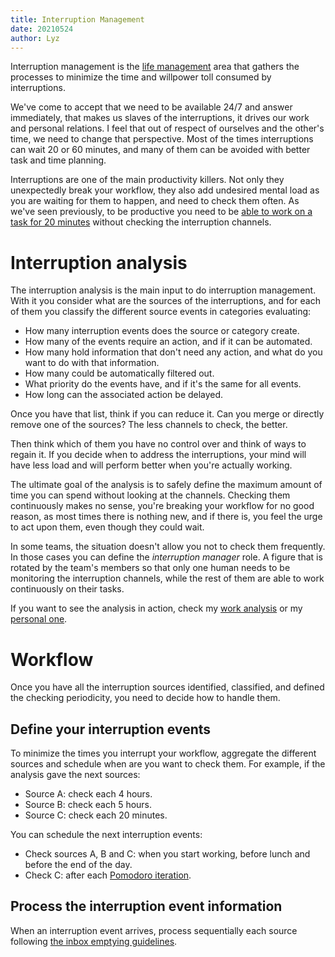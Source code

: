 ```yaml
---
title: Interruption Management
date: 20210524
author: Lyz
---
```


Interruption management is the [life management](life_management.md) area that
gathers the processes to minimize the time and willpower toll consumed by
interruptions.

We've come to accept that we need to be available 24/7 and answer immediately,
that makes us slaves of the interruptions, it drives our work and personal
relations. I feel that out of respect of ourselves and the other's time, we need
to change that perspective. Most of the times interruptions can wait 20 or 60
minutes, and many of them can be avoided with better task and time planning.

Interruptions are one of the main productivity killers. Not only they
unexpectedly break your workflow, they also add undesired mental load as you are
waiting for them to happen, and need to check them often. As we've seen
previously, to be productive you need to be [able to work on a task for 20
minutes](time_management.md#minimize-the-context-switches) without checking the
interruption channels.

# Interruption analysis

The interruption analysis is the main input to do interruption management. With
it you consider what are the sources of the interruptions, and for each of them
you classify the different source events in categories evaluating:

* How many interruption events does the source or category create.
* How many of the events require an action, and if it can be automated.
* How many hold information that don't need any action, and what do you want to
    do with that information.
* How many could be automatically filtered out.
* What priority do the events have, and if it's the same for all events.
* How long can the associated action be delayed.

Once you have that list, think if you can reduce it. Can you merge or directly
remove one of the sources? The less channels to check, the better.

Then think which of them you have no control over and think of ways to regain
it. If you decide when to address the interruptions, your mind will have less
load and will perform better when you're actually working.

The ultimate goal of the analysis is to safely define the maximum amount of
time you can spend without looking at the channels. Checking them continuously
makes no sense, you're breaking your workflow for no good reason, as most times
there is nothing new, and if there is, you feel the urge to act upon them, even
though they could wait.

In some teams, the situation doesn't allow you not to check them frequently. In
those cases you can define the *interruption manager* role. A figure that
is rotated by the team's members so that only one human needs to be monitoring the
interruption channels, while the rest of them are able to work continuously on
their tasks.

If you want to see the analysis in action, check my [work
analysis](work_interruption_analysis.md) or my [personal
one](personal_interruption_analysis.md).

# Workflow

Once you have all the interruption sources identified, classified, and defined the
checking periodicity, you need to decide how to handle them.

## Define your interruption events

To minimize the times you interrupt your workflow, aggregate the different
sources and schedule when are you want to check them. For example, if the
analysis gave the next sources:

* Source A: check each 4 hours.
* Source B: check each 5 hours.
* Source C: check each 20 minutes.

You can schedule the next interruption events:

* Check sources A, B and C: when you start working, before lunch and before the
    end of the day.
* Check C: after each [Pomodoro
    iteration](time_management.md#minimieze-the-context-switches).

## Process the interruption event information

When an interruption event arrives, process sequentially each source
following [the inbox emptying guidelines](task_tools.md#inbox).
